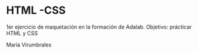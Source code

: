 # HTML -CSS

1er ejercicio de maquetación en la formación de Adalab.
Objetivo: prácticar HTML y CSS

María Virumbrales
